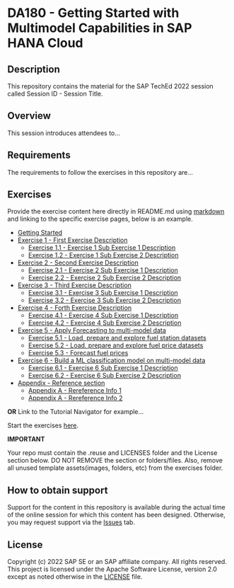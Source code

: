 # DA180 - Getting Started with Multimodel Capabilities in SAP HANA Cloud

## Description

This repository contains the material for the SAP TechEd 2022 session called Session ID - Session Title.  

## Overview

This session introduces attendees to...

## Requirements

The requirements to follow the exercises in this repository are...

## Exercises

Provide the exercise content here directly in README.md using [markdown](https://guides.github.com/features/mastering-markdown/) and linking to the specific exercise pages, below is an example.

- [Getting Started](exercises/ex0/)
- [Exercise 1 - First Exercise Description](exercises/ex1/)
    - [Exercise 1.1 - Exercise 1 Sub Exercise 1 Description](exercises/ex1/README.md#subex1)
    - [Exercise 1.2 - Exercise 1 Sub Exercise 2 Description](exercises/ex1/README.md#subex2)
- [Exercise 2 - Second Exercise Description](exercises/ex2/)
    - [Exercise 2.1 - Exercise 2 Sub Exercise 1 Description](exercises/ex2/README.md#subex1)
    - [Exercise 2.2 - Exercise 2 Sub Exercise 2 Description](exercises/ex2/README.md#subex2)
- [Exercise 3 - Third Exercise Description](exercises/ex3/)
    - [Exercise 3.1 - Exercise 3 Sub Exercise 1 Description](exercises/ex3/README.md#subex1)
    - [Exercise 3.2 - Exercise 3 Sub Exercise 2 Description](exercises/ex3/README.md#subex2)
- [Exercise 4 - Forth Exercise Description](exercises/ex4/)
    - [Exercise 4.1 - Exercise 4 Sub Exercise 1 Description](exercises/ex4/README.md#subex1)
    - [Exercise 4.2 - Exercise 4 Sub Exercise 2 Description](exercises/ex4/README.md#subex2)
- [Exercise 5 - Apply Forecasting to multi-model data](exercises/ex5/)
    - [Exercise 5.1 - Load, prepare and explore fuel station datasets](exercises/ex5/README.md#exercise-51-load-prepare-and-explore-fuel-station-datasets)
    - [Exercise 5.2 - Load, prepare and explore fuel price datasets](/exercises/ex5/README.md#subex2)
    - [Exercise 5.3 - Forecast fuel prices](/exercises/ex5/README.md#exercise-53-forecast-fuel-prices)
- [Exercise 6 - Build a ML classification model on multi-model data](exercises/ex6/)
    - [Exercise 6.1 - Exercise 6 Sub Exercise 1 Description](exercises/ex6/README.md#subex1)
    - [Exercise 6.2 - Exercise 6 Sub Exercise 2 Description](exercises/ex6/README.md#subex2)
- [Appendix - Reference section](exercises/ex9_appendix/)
    - [Appendix A - Rereference Info 1](exercises/ex9_appendix/README.md#appA-sub1)
    - [Appendix A - Rereference Info 2](exercises/ex9_appendix/README.md#appA-sub2)
    
**OR** Link to the Tutorial Navigator for example...

Start the exercises [here](https://developers.sap.com/tutorials/abap-environment-trial-onboarding.html).

**IMPORTANT**

Your repo must contain the .reuse and LICENSES folder and the License section below. DO NOT REMOVE the section or folders/files. Also, remove all unused template assets(images, folders, etc) from the exercises folder. 

## How to obtain support

Support for the content in this repository is available during the actual time of the online session for which this content has been designed. Otherwise, you may request support via the [Issues](../../issues) tab.

## License
Copyright (c) 2022 SAP SE or an SAP affiliate company. All rights reserved. This project is licensed under the Apache Software License, version 2.0 except as noted otherwise in the [LICENSE](LICENSES/Apache-2.0.txt) file.
